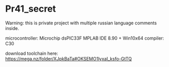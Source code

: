 # Pr41_secret
Warning: this is private project with multiple russian language comments inside.

microcontroller: Microchip dsPIC33F
MPLAB IDE 8.90 + Win10x64
compiler: C30

download toolchain here: https://mega.nz/folder/XJpkBaTa#OKSEMO1lyxaI_ksfo-GtTQ



